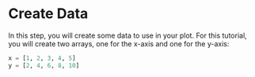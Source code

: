 # Create Data

In this step, you will create some data to use in your plot. For this tutorial, you will create two arrays, one for the x-axis and one for the y-axis:

```python
x = [1, 2, 3, 4, 5]
y = [2, 4, 6, 8, 10]
```
